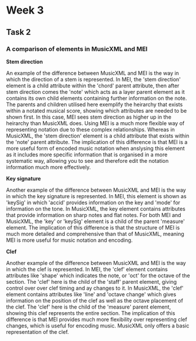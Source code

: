 # Week 3 

## Task 2

### A comparison of elements in MusicXML and MEI

<b>Stem direction</b>

An example of the difference between MusicXML and MEI is the way in which the direction of a stem is represented. 
In MEI, the 'stem direction' element is a child attribute within the 'chord' parent attribute, then after stem direction comes the 'note' which acts as a layer parent element as it contains its own child elements containing further information on the note. 
The parents and children utilised here exemplify the heirarchy that exists within a notated musical score, showing which attributes are needed to be shown first. In this case, MEI sees stem direction as higher up in the heirarchy than MusicXML does. Using MEI is a much more flexible way of representing notation due to these complex relationships. Whereas in MusicXML, the 'stem direction' element is a child attribute that exists within the 'note' parent attribute. 
The implication of this difference is that MEI is a more useful form of encoded music notation when anslysing this element as it includes more specific information that is organised in a more systematic way, allowing you to see and therefore edit the notation information much more effectively. 

<b>Key signature</b>

Another example of the difference between MusicXML and MEI is the way in which the key signature is represented.
In MEI, this element is shown as 'keySig' in which 'accid' provides information on the key and 'mode' for information on the tone.
In MusicXML, the key element contains attributes that provide information on sharp notes and flat notes.
For both MEI and MusicXML, the 'key' or 'keySig' element is a child of the parent 'measure' element. 
The implication of this difference is that the structure of MEI is much more detailed and comprehensive than that of MusicXML, meaning MEI is more useful for music notation and encoding. 

<b>Clef</b> 

Another example of the difference between MusicXML and MEI is the way in which the clef is represented. 
In MEI, the 'clef' element contains attributes like 'shape' which indicates the note, or 'oct' for the octave of the section. The 'clef' here is the child of the 'staff' parent element, giving control over over clef timing and ay changes to it. 
In MusicXML, the 'clef' element contains attributes like 'line' and 'octave change' which gives information on the position of the clef as well as the octave placement of the clef. The 'clef' here is the child of the 'measure' parent element, showing this clef represents the entire section. 
The implication of this difference is that MEI provides much more flexibility over representing clef changes, which is useful for encoding music. MusicXML only offers a basic representation of the clef. 
